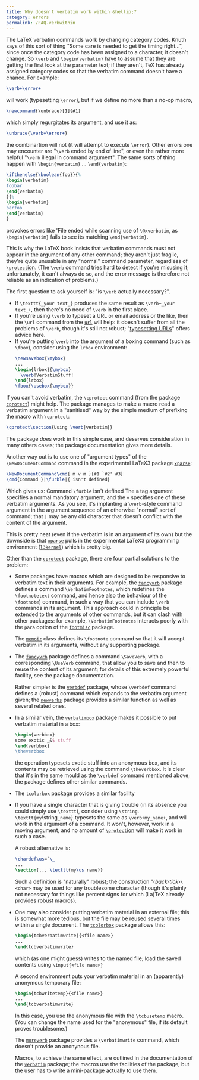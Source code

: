 ```yaml
---
title: Why doesn't verbatim work within &hellip;?
category: errors
permalink: /FAQ-verbwithin
---
```


The LaTeX verbatim commands work by changing category codes.  Knuth
says of this sort of thing "Some care is needed to get the timing
right&hellip;", since once the category code has been assigned to a
character, it doesn't change.  So `\verb` and
`\begin{verbatim}` have to assume that they are getting the
first look at the parameter text; if they aren't, TeX has already
assigned category codes so that the verbatim command doesn't have a
chance.  For example:
```latex
\verb+\error+
```
will work (typesetting `\error`), but if we define no more than a
no-op macro,
```latex
\newcommand{\unbrace}[1]{#1}
```
which simply regurgitates its argument, and use it as:
```latex
\unbrace{\verb+\error+}
```
the combinartion will not (it will attempt to execute `\error`).
Other errors one
may encounter are "`\verb` ended by end of line", or even the
rather more helpful "`\verb` illegal in command argument".  The
same sorts of thing happen with `\begin{verbatim}` &hellip;
`\end{verbatim}`:
<!-- {% raw %} -->
```latex
\ifthenelse{\boolean{foo}}{%
\begin{verbatim}
foobar
\end{verbatim}
}{%
\begin{verbatim}
barfoo
\end{verbatim}
}
```
<!-- {% endraw %} -->
provokes errors like 'File ended while scanning use of
`\@xverbatim`, as `\begin{verbatim}` fails to see its
matching `\end{verbatim}`.

This is why the LaTeX book insists that verbatim
commands must not appear in the argument of any other command; they
aren't just fragile, they're quite unusable in any "normal" command
parameter, 
regardless of [`\protect`ion](FAQ-protect).  (The `\verb`
command tries hard to detect if you're misusing it; unfortunately, it
can't always do so, and the error message is therefore not reliable as an
indication of problems.)

The first question to ask yourself is: "is `\verb` actually
necessary?".
  

-  If `\texttt{_your text_}` produces the same result
    as `\verb+_your text_+`, then there's no need of
    `\verb` in the first place.
-  If you're using `\verb` to typeset a URL or email
    address or the like, then the `\url` command from the
    [`url`](https://ctan.org/pkg/url) will help: it doesn't suffer from all the problems of
    `\verb`, though it's still not robust; 
    "[typesetting URLs](FAQ-setURL)" offers advice here.
-  If you're putting `\verb` into the argument of a boxing
    command (such as `\fbox`), consider using the `lrbox`
    environment:
    ```latex
    \newsavebox{\mybox}
    ...
    \begin{lrbox}{\mybox}
      \verb!VerbatimStuff!
    \end{lrbox}
    \fbox{\usebox{\mybox}}
    ```

If you can't avoid verbatim, the `\cprotect` command (from the
package [`cprotect`](https://ctan.org/pkg/cprotect)) might help.  The package manages to make a
macro read a verbatim argument in a "sanitised" way by the simple
medium of prefixing the macro with `\cprotect`:
```latex
\cprotect\section{Using \verb|verbatim|}
```
The package _does_ work in this simple case, and deserves
consideration in many others cases; the package documentation gives
more details.

Another way out is to use one of "argument types" of the
`\NewDocumentCommand` command in the experimental LaTeX3 package
[`xparse`](https://ctan.org/pkg/xparse):
```latex
\NewDocumentCommand\cmd{ m v m }{#1 `#2' #3}
\cmd{Command }|\furble|{ isn't defined}
```
Which gives us:
  Command `\furble` isn't defined
The `m` tag argument specifies a normal mandatory argument,
and the `v` specifies one of these verbatim arguments.
As you see, it's implanting a `\verb`-style command argument in the
argument sequence of an otherwise "normal" sort of command; that
  `|` 
may be any old character that doesn't
conflict with the content of the argument.

This is pretty neat (even if the verbatim is in an argument of its
own) but the downside is that [`xparse`](https://ctan.org/pkg/xparse) pulls in
the experimental LaTeX3 programming environment
([`l3kernel`](https://ctan.org/pkg/l3kernel)) which is pretty big.

Other than the [`cprotect`](https://ctan.org/pkg/cprotect) package, there are four partial
solutions to the problem:
  

-  Some packages have macros which are designed to be responsive
    to verbatim text in their arguments.  For example,
    the [`fancyvrb`](https://ctan.org/pkg/fancyvrb) package defines a command
    `\VerbatimFootnotes`, which redefines the `\footnotetext`
    command, and hence also the behaviour of the `\footnote`)
    command, in such a way that you can include `\verb` commands in
    its argument.  This approach could in principle be extended to the
    arguments of other commands, but it can clash with other packages:
    for example, `\VerbatimFootnotes` interacts poorly with the
    `para` option of the [`footmisc`](https://ctan.org/pkg/footmisc) package.
  

    The [`memoir`](https://ctan.org/pkg/memoir) class defines its `\footnote` command so that
    it will accept verbatim in its arguments, without any supporting package.
-  The [`fancyvrb`](https://ctan.org/pkg/fancyvrb) package defines a command `\SaveVerb`,
    with a corresponding `\UseVerb` command, that allow you to save
    and then to reuse the content of its argument; for details of this
    extremely powerful facility, see the package documentation.
  

    Rather simpler is the [`verbdef`](https://ctan.org/pkg/verbdef) package, whose `\verbdef`
    command defines a (robust) command which expands to the verbatim
    argument given; the [`newverbs`](https://ctan.org/pkg/newverbs) package provides a similar
    function as well as several related ones.
-  In a similar vein, the [`verbatimbox`](https://ctan.org/pkg/verbatimbox) package makes it
    possible to put verbatim material in a box:
    ```latex
    \begin{verbbox}
    some exotic _&$ stuff
    \end{verbbox}
    \theverbbox
    ```
    the operation typesets exotic stuff into an anonymous box, and its
    contents may be retrieved using the command `\theverbbox`.  It is
    clear that it's in the same mould as the `\verbdef` command
    mentioned above; the package defines other similar commands.
-  The [`tcolorbox`](https://ctan.org/pkg/tcolorbox) package provides a similar facility
-  If you have a single character that is giving trouble (in
    its absence you could simply use `\texttt`), consider using
    `\string`.  `\texttt{my`\string`_name}`
    typesets the same as 
    `\verb+my_name+`, and will work in the argument of a command.  It
    won't, however, work in a moving argument, and no amount of
    [`\protect`ion](FAQ-protect) will make it work in
    such a case.
  

    A robust alternative is:
    ```latex
    \chardef\us=`\_
    ...
    \section{... \texttt{my\us name}}
    ```
    Such a definition is "naturally" robust; the construction
    "&lsaquo;_back-tick_&rsaquo;`\<char>` may be used for any
    troublesome character (though it's plainly not necessary for things
    like percent signs for which (La)TeX already provides
    robust macros).
  

-  One may also consider putting verbatim material in an external
    file; this is somewhat more tedious, but the file may be reused
    several times within a single document.  The [`tcolorbox`](https://ctan.org/pkg/tcolorbox)
    package allows this:
    ```latex
    \begin{tcbverbatimwrite}{<file name>}
    ...
    \end{tcbverbatimwrite}
    ```
    which (as one might guess) writes to the named file; load the saved
    contents using `\input{<file name>}`
  

    A second environment puts your verbatim material in an (apparently)
    anonymous temporary file:
    ```latex
    \begin{tcbwritetemp}{<file name>}
    ...
    \end{tcbverbatimwrite}
    ```
    In this case, you use the anonymous file with the `\tcbusetemp`
    macro.  (You can change the name used for the "anonymous" file, if
    its default proves troublesome.)
  

    The [`moreverb`](https://ctan.org/pkg/moreverb) package provides a `\verbatimwrite`
    command, which doesn't provide an anonynous file.
  

    Macros, to achieve the same effect, are outlined in the
    documentation of the [`verbatim`](https://ctan.org/pkg/verbatim) package; the macros use the
    facilities of the package, but the user has to write a mini-package
    actually to use them.

